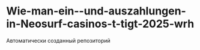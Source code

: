 # Wie-man-ein--und-auszahlungen-in-Neosurf-casinos-t-tigt-2025-wrh
Автоматически созданный репозиторий
